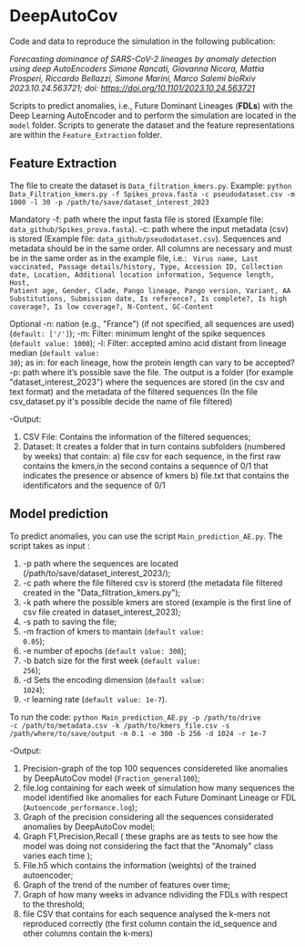 # DeepAutoCov
Code and data to reproduce the simulation in the following publication:

_Forecasting dominance of SARS-CoV-2 lineages by anomaly detection using deep AutoEncoders
Simone Rancati, Giovanna Nicora, Mattia Prosperi, Riccardo Bellazzi, Simone Marini, Marco Salemi
bioRxiv 2023.10.24.563721; doi: https://doi.org/10.1101/2023.10.24.563721_

Scripts to predict anomalies, i.e., Future Dominant Lineages (**FDLs**) with the Deep Learning AutoEncoder and to perform the simulation are located in the <code>model</code> folder.
Scripts to generate the dataset and the feature representations are within the <code>Feature_Extraction</code> folder.

## Feature Extraction
The file to create the dataset is <code>Data_filtration_kmers.py</code>. Example:
<code>python Data_Filtration_kmers.py -f Spikes_prova.fasta -c pseudodataset.csv -m 1000 -l 30 -p /path/to/save/dataset_interest_2023 </code>

Mandatory
-f: path where the input fasta file is stored (Example file: <code>data_github/Spikes_prova.fasta</code>).
-c: path where the input metadata (csv) is stored (Example file: <code>data_github/pseudodataset.csv</code>). Sequences and metadata should be in the same order. All columns are necessary and must be in the same order as in the example file, i.e.: <code> Virus name, Last vaccinated, Passage details/history, Type, Accession ID, Collection date, Location, Additional location information, Sequence length, Host, Patient age, Gender, Clade, Pango lineage, Pango version, Variant, AA Substitutions, Submission date, Is reference?, Is complete?, Is high coverage?, Is low coverage?, N-Content, GC-Content</code>

Optional
-n: nation (e.g., "France") (if not specified, all sequences are used) (<code>default: ['/']</code>);
-m: Filter: minimum lenght of the spike sequences (<code>default value: 1000</code>); 
-l: Filter: accepted amino acid distant from lineage median (<code>default value: 30</code>); as in: for each lineage, how the protein length can vary to be accepted?
-p: path where it’s possible save the file.
The output is a folder (for example "dataset_interest_2023") where the sequences are stored (in the csv and text format) and the metadata of the filtered sequences (In the file csv_dataset.py it's possible decide the name of file filtered) 


-Output:
1) CSV File: Contains the information of the filtered sequences;
2) Dataset: It creates a folder that in turn contains subfolders (numbered by weeks) that contain:
  a) file csv for each sequence, in the first raw contains the kmers,in the second contains a sequence of 0/1 that indicates the presence or absence of kmers
  b) file.txt that contains the identificators and the sequence of 0/1

## Model prediction
To predict anomalies, you can use the script <code>Main_prediction_AE.py</code>. The script takes as input : 
1. -p path where the sequences are located (/path/to/save/dataset_interest_2023/);
2. -c path where the file filtered csv is storerd (the metadata file filtered created in the "Data_filtration_kmers.py");
3. -k path where the possible kmers are stored (example is the first line of csv file created in dataset_interest_2023);
4. -s path to saving the file;
5. -m fraction of kmers to mantain (<code>default value: 0.05</code>);
6. -e number of epochs (<code>default value: 300</code>);
7. -b batch size for the first week (<code>default value: 256</code>);
8. -d Sets the encoding dimension (<code>default value: 1024</code>);
9. -r learning rate (<code>default value: 1e-7</code>).

To run the code:
<code>python Main_prediction_AE.py -p /path/to/drive -c /path/to/metadata.csv -k /path/to/kmers_file.csv -s /path/where/to/save/output -m 0.1 -e 300 -b 256 -d 1024 -r 1e-7 </code>

-Output:
1) Precision-graph of the top 100 sequences considereted like anomalies by DeepAutoCov model (<code>Fraction_general100</code>);
2) file.log containing for each week of simulation how many sequences the model identified like anomalies for each Future Dominant Lineage or FDL (<code>Autoencode_performance.log</code>);
3) Graph of the precision considering all the sequences considerated anomalies by DeepAutoCov model;
4) Graph F1,Precision,Recall ( these graphs are as tests to see how the model was doing not considering the fact that the "Anomaly" class varies each time ); 
5) File.h5 which contains the information (weights) of the trained autoencoder;
6) Graph of the trend of the number of features over time;
7) Graph of how many weeks in advance ndividing the FDLs with respect to the threshold;
8) file CSV that contains for each sequence analysed the k-mers not reproduced correctly (the first column contain the id_sequence and other columns contain the k-mers)






